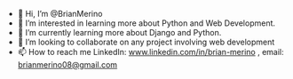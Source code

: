 - 👋 Hi, I’m @BrianMerino
- 👀 I’m interested in learning more about Python and Web Development. 
- 🌱 I’m currently learning more about Django and Python. 
- 💞️ I’m looking to collaborate on any project involving web development
- 📫 How to reach me LinkedIn: www.linkedin.com/in/brian-merino , email: brianmerino08@gmail.com

